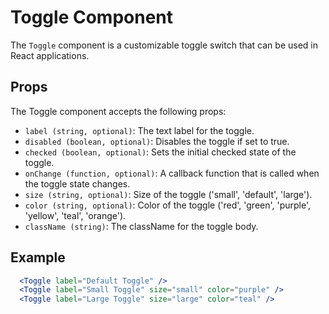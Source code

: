 # Toggle Component

The `Toggle` component is a customizable toggle switch that can be used in React applications.

## Props
The Toggle component accepts the following props:

- `label (string, optional)`: The text label for the toggle.
- `disabled (boolean, optional)`: Disables the toggle if set to true.
- `checked (boolean, optional)`: Sets the initial checked state of the toggle.
- `onChange (function, optional)`: A callback function that is called when the toggle state changes.
- `size (string, optional)`: Size of the toggle ('small', 'default', 'large').
- `color (string, optional)`: Color of the toggle ('red', 'green', 'purple', 'yellow', 'teal', 'orange').
- `className (string)`: The className for the toggle body.

## Example 

```jsx
  <Toggle label="Default Toggle" />
  <Toggle label="Small Toggle" size="small" color="purple" />
  <Toggle label="Large Toggle" size="large" color="teal" />
```